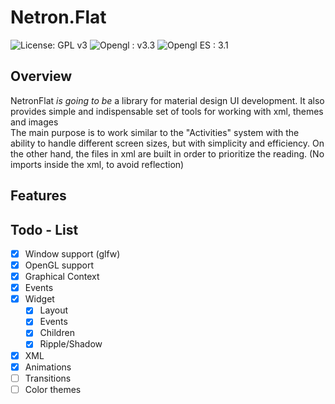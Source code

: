 # Netron.Flat
![License: GPL v3](https://img.shields.io/badge/License-GPL%20v3-blue.svg)
![Opengl : v3.3](https://img.shields.io/badge/opengl-3.3-yellow.svg)
![Opengl ES : 3.1](https://img.shields.io/badge/opengl%20ES-3.1-red.svg)

## Overview
NetronFlat *is going to be* a library for material design UI development. It also provides simple and indispensable set of tools for working with xml, themes and images  
The main purpose is to work similar to the "Activities" system with the ability to handle different screen sizes, but with simplicity and efficiency. On the other hand, the files in xml are built in order to prioritize the reading. (No imports inside the xml, to avoid reflection)  


## Features


## Todo - List
 - [x] Window support (glfw)
 - [x] OpenGL support
 - [x] Graphical Context
 - [x] Events
 - [x] Widget
   - [x] Layout
   - [x] Events
   - [x] Children
   - [x] Ripple/Shadow
 - [x] XML
 - [x] Animations
 - [ ] Transitions
 - [ ] Color themes
